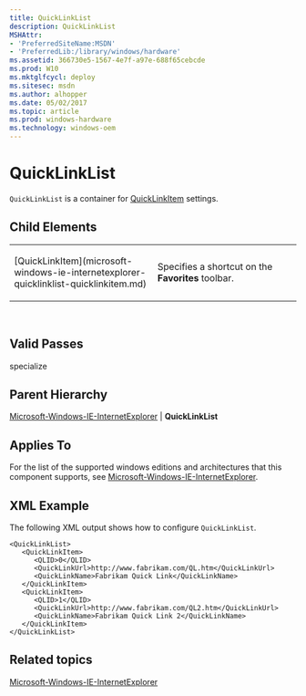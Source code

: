 ```yaml
---
title: QuickLinkList
description: QuickLinkList
MSHAttr:
- 'PreferredSiteName:MSDN'
- 'PreferredLib:/library/windows/hardware'
ms.assetid: 366730e5-1567-4e7f-a97e-688f65cebcde
ms.prod: W10
ms.mktglfcycl: deploy
ms.sitesec: msdn
ms.author: alhopper
ms.date: 05/02/2017
ms.topic: article
ms.prod: windows-hardware
ms.technology: windows-oem
---
```


# QuickLinkList


`QuickLinkList` is a container for [QuickLinkItem](microsoft-windows-ie-internetexplorer-quicklinklist-quicklinkitem.md) settings.

## Child Elements


<table>
<colgroup>
<col width="50%" />
<col width="50%" />
</colgroup>
<tbody>
<tr class="odd">
<td><p>[QuickLinkItem](microsoft-windows-ie-internetexplorer-quicklinklist-quicklinkitem.md)</p></td>
<td><p>Specifies a shortcut on the <strong>Favorites</strong> toolbar.</p></td>
</tr>
</tbody>
</table>

 

## Valid Passes


specialize

## Parent Hierarchy


[Microsoft-Windows-IE-InternetExplorer](microsoft-windows-ie-internetexplorer.md) | **QuickLinkList**

## Applies To


For the list of the supported windows editions and architectures that this component supports, see [Microsoft-Windows-IE-InternetExplorer](microsoft-windows-ie-internetexplorer.md).

## XML Example


The following XML output shows how to configure `QuickLinkList`.

``` syntax
<QuickLinkList>
   <QuickLinkItem>
      <QLID>0</QLID>
      <QuickLinkUrl>http://www.fabrikam.com/QL.htm</QuickLinkUrl>
      <QuickLinkName>Fabrikam Quick Link</QuickLinkName>
   </QuickLinkItem>
   <QuickLinkItem>
      <QLID>1</QLID>
      <QuickLinkUrl>http://www.fabrikam.com/QL2.htm</QuickLinkUrl>
      <QuickLinkName>Fabrikam Quick Link 2</QuickLinkName>
   </QuickLinkItem>
</QuickLinkList>
```

## Related topics


[Microsoft-Windows-IE-InternetExplorer](microsoft-windows-ie-internetexplorer.md)

 

 







